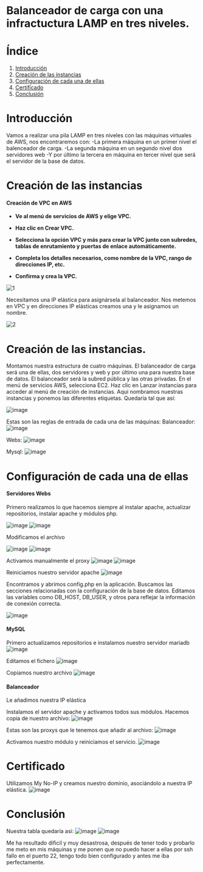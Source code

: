 # Balanceador de carga con una infractuctura LAMP en tres niveles.

# Índice
1. [Introducción](#introducción)
2. [Creación de las instancias](#creación-de-las-instancias)
3. [Configuración de cada una de ellas](#configuración-de-cada-una-de-ellas)
4. [Certificado](#certificado)
5. [Conclusión](#conclusión)

# Introducción

Vamos a realizar una pila LAMP en tres niveles con las máquinas virtuales de AWS, nos encontraremos con:
-La primera máquina en un primer nivel el balenceador de carga.
-La segunda máquina en un segundo nivel dos servidores web
-Y por último la tercera en máquina en tercer nivel que será el servidor de la base de datos.

 
# Creación de las instancias

#### Creación de VPC en AWS

* **Ve al menú de servicios de AWS y elige VPC.**
* **Haz clic en Crear VPC.**
* **Selecciona la opción VPC y más para crear la VPC junto con subredes, tablas de enrutamiento y puertas de enlace automáticamente.**
* **Completa los detalles necesarios, como nombre de la VPC, rango de direcciones IP, etc.**
 
* **Confirma y crea la VPC.**
  
![1](https://github.com/Pablorc222/Balanceador/assets/146434694/c46c400b-c985-47dc-8680-e919ad19c77c)

Necesitamos una IP elástica para asignársela al balanceador. Nos metemos en VPC y en direcciones IP elásticas creamos una y le asignamos un nombre.

![2](https://github.com/Pablorc222/Balanceador/assets/146434694/1b9b41e4-b819-4bcb-821b-b27256956237)

# Creación de las instancias.

Montamos nuestra estructura de cuatro máquinas. El balanceador de carga será una de ellas, dos servidores y web y por último una para nuestra base de datos.
El balanceador será la subred pública y las otras privadas. En el menú de servicios AWS, selecciona EC2. Haz clic en Lanzar instancias para acceder al menú de creación de instancias.
Aquí nombramos nuestras instancias y ponemos las diferentes etiquetas. Quedaría tal que así:

![image](https://github.com/Pablorc222/Balanceador/assets/146434694/58441371-035f-4ad7-a589-811ac8cb31ce)

Estas son las reglas de entrada de cada una de las máquinas:
Balanceador:
![image](https://github.com/Pablorc222/Balanceador/assets/146434694/3acd0d8a-fc7b-44c6-8aa0-95d0837a3be8)

Webs:
![image](https://github.com/Pablorc222/Balanceador/assets/146434694/fda72e21-2f16-43fb-894c-c4b4e63ce743)

Mysql:
![image](https://github.com/Pablorc222/Balanceador/assets/146434694/4d2311f0-95ae-4246-a84e-10b204a4f778)


# Configuración de cada una de ellas

  #### Servidores Webs

  Primero realizamos lo que hacemos siempre al instalar apache, actualizar repositorios, instalar apache y módulos php.

![image](https://github.com/Pablorc222/Balanceador/assets/146434694/1bc9bc50-fc5c-4020-bee6-1ac6703dbd62)
![image](https://github.com/Pablorc222/Balanceador/assets/146434694/25f8f999-6952-4688-b965-46329fdd8b79)


  
 Modificamos el archivo
  
![image](https://github.com/Pablorc222/Balanceador/assets/146434694/4cf9649b-4e34-4154-92ed-ff1ba0e83d46)
![image](https://github.com/Pablorc222/Balanceador/assets/146434694/826d1270-b653-4553-9271-1525adcfda74)


Activamos manualmente el proxy
![image](https://github.com/Pablorc222/Balanceador/assets/146434694/7fc465fb-b25d-4e57-8666-df35bc85a1fd)
![image](https://github.com/Pablorc222/Balanceador/assets/146434694/d7fd97c9-1be5-4190-ba3c-7b324830f728)




Reiniciamos nuestro servidor apache
![image](https://github.com/Pablorc222/Balanceador/assets/146434694/89c4e1bb-cc2a-4144-86f7-cf7cabfb790f)


Encontramos y abrimos config.php en la aplicación. Buscamos las secciones relacionadas con la configuración de la base de datos. Editamos las variables como DB_HOST, DB_USER, y otros para reflejar la información de conexión correcta.

![image](https://github.com/Pablorc222/Balanceador/assets/146434694/b622e5bd-9229-4356-9281-8fc7f38ac993)



#### MySQL

Primero actualizamos repositorios e instalamos nuestro servidor mariadb
![image](https://github.com/Pablorc222/Balanceador/assets/146434694/eaabc5c6-8244-44ef-865b-fecc28a33a1d)



Editamos el fichero
![image](https://github.com/Pablorc222/Balanceador/assets/146434694/3586c146-1924-4f20-bb61-f5ae02b9e403)

Copiamos nuestro archivo
![image](https://github.com/Pablorc222/Balanceador/assets/146434694/0a99478a-c45c-4467-9110-669e416f513f)



#### Balanceador

Le añadimos nuestra IP elástica

Instalamos el servidor apache y activamos todos sus módulos.
Hacemos copia de nuestro archivo:
![image](https://github.com/Pablorc222/Balanceador/assets/146434694/c19e5c64-66c3-4c9a-99d3-c1b5f8753978)

Estas son las proxys que le tenemos que añadir al archivo:
![image](https://github.com/Pablorc222/Balanceador/assets/146434694/2ba1721a-8764-462a-8c1f-65d5c49d574b)


Activamos nuestro módulo y reiniciamos el servicio.
![image](https://github.com/Pablorc222/Balanceador/assets/146434694/b8416778-761e-4207-8ef4-e8f00423a0ee)



# Certificado

Utilizamos My No-IP y creamos nuestro dominio, asociándolo a nuestra IP elástica.
![image](https://github.com/Pablorc222/Balanceador/assets/146434694/629ab8fd-3b6e-460a-893f-b5ac4ca2896a)

# Conclusión

Nuestra tabla quedaría asi:
![image](https://github.com/Pablorc222/Balanceador/assets/146434694/fb69ae65-c155-41df-8f92-b4c7de632efb)
![image](https://github.com/Pablorc222/Balanceador/assets/146434694/15923c95-d4a6-4167-9c47-a109a17d7abf)

Me ha resultado dificil y muy desastrosa, después de tener todo y probarlo me meto en mis máquinas y me ponen que no puedo hacer a ellas por ssh fallo en el puerto 22, tengo todo bien configurado y antes me iba perfectamente.

